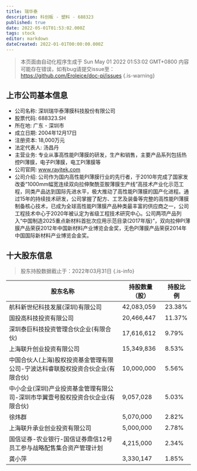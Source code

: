 ```yaml
---
title: 瑞华泰
description: 科创板 - 塑料 - 688323
published: true
date: 2022-05-01T01:53:02.000Z
tags: stock
editor: markdown
dateCreated: 2022-01-01T00:00:00.000Z
---
```


> 本页面由自动化程序生成于 Sun May 01 2022 01:53:02 GMT+0800
> 内容可能存在错误，如有bug请提交issue至：https://github.com/Eroleice/doc-pi/issues
{.is-warning}

## 上市公司基本信息
- 公司名称: 深圳瑞华泰薄膜科技股份有限公司
- 股票代码: 688323.SH
- 所在地: 广东 - 深圳市
- 成立日期: 2004年12月17日
- 注册资本: 18,000万元
- 法定代表人: 汤昌丹
- 主营业务: 专业从事高性能PI薄膜的研发，生产和销售，主要产品系列包括热控PI薄膜，电子PI薄膜，电工PI薄膜等
- 公司官网: www.rayitek.com
- 公司介绍: 公司作为国内高性能PI薄膜行业的先行者，于2010年完成了国家发改委“1000mm幅宽连续双向拉伸聚酰亚胺薄膜生产线”高技术产业化示范工程，同类产品达到国际先进水平，极大推动了高性能PI薄膜的国产化进程。通过15年的持续技术研发，公司掌握了配方、工艺及装备等完整的高性能PI薄膜制备核心技术，已成为全球高性能PI薄膜产品种类最丰富的供应商之一，公司工程技术中心于2020年被认定为省级工程技术研究中心。公司两项产品列入“中国制造2025重点新材料首批次应用示范目录(2017年版)”，双向拉伸PI薄膜产品荣获2012年中国新材料产业博览会金奖，无色PI薄膜产品荣获2014年中国国际新材料产业博览会金奖。


## 十大股东信息
> 股东持股数据截止于：2022年03月31日
{.is-info}

| 股东名称 | 持股数量（股） | 持股比例 |
| --- | --- | --- |
| 航科新世纪科技发展(深圳)有限公司 | 42,083,059 | 23.38% |
| 国投高科技投资有限公司 | 20,466,447 | 11.37% |
| 深圳泰巨科技投资管理合伙企业(有限合伙) | 17,616,612 | 9.79% |
| 上海联升创业投资有限公司 | 15,349,836 | 8.53% |
| 中国合伙人(上海)股权投资基金管理有限公司-宁波达科睿联股权投资合伙企业(有限合伙) | 10,000,000 | 5.56% |
| 中小企业(深圳)产业投资基金管理有限公司-深圳市华翼壹号股权投资合伙企业(有限合伙) | 9,057,028 | 5.03% |
| 徐炜群 | 5,070,000 | 2.82% |
| 上海联升承业创业投资有限公司 | 5,000,000 | 2.78% |
| 国信证券-农业银行-国信证券鼎信12号员工参与战略配售集合资产管理计划 | 4,215,000 | 2.34% |
| 龚小萍 | 3,330,147 | 1.85% |




